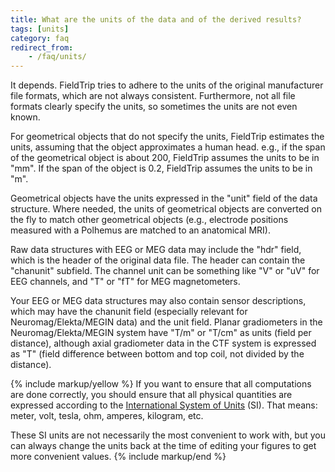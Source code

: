 ```yaml
---
title: What are the units of the data and of the derived results?
tags: [units]
category: faq
redirect_from:
    - /faq/units/
---
```


It depends. FieldTrip tries to adhere to the units of the original manufacturer file formats, which are not always consistent. Furthermore, not all file formats clearly specify the units, so sometimes the units are not even known.

For geometrical objects that do not specify the units, FieldTrip estimates the units, assuming that the object approximates a human head. e.g., if the span of the geometrical object is about 200, FieldTrip assumes the units to be in "mm". If the span of the object is 0.2, FieldTrip assumes the units to be in "m".

Geometrical objects have the units expressed in the "unit" field of the data structure. Where needed, the units of geometrical objects are converted on the fly to match other geometrical objects (e.g., electrode positions measured with a Polhemus are matched to an anatomical MRI).

Raw data structures with EEG or MEG data may include the "hdr" field, which is the header of the original data file. The header can contain the "chanunit" subfield. The channel unit can be something like "V" or "uV" for EEG channels, and "T" or "fT" for MEG magnetometers.

Your EEG or MEG data structures may also contain sensor descriptions, which may have the chanunit field (especially relevant for Neuromag/Elekta/MEGIN data) and the unit field. Planar gradiometers in the Neuromag/Elekta/MEGIN system have "T/m" or "T/cm" as units (field per distance), although axial gradiometer data in the CTF system is expressed as "T" (field difference between bottom and top coil, not divided by the distance).

{% include markup/yellow %}
If you want to ensure that all computations are done correctly, you should ensure that all physical quantities are expressed according to the [International System of Units](https://en.wikipedia.org/wiki/International_System_of_Units) (SI). That means: meter, volt, tesla, ohm, amperes, kilogram, etc.

These SI units are not necessarily the most convenient to work with, but you can always change the units back at the time of editing your figures to get more convenient values.
{% include markup/end %}
